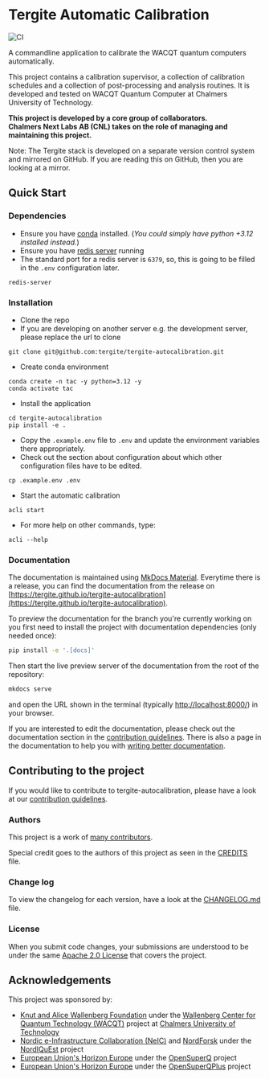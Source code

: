 # Tergite Automatic Calibration

![CI](https://github.com/tergite/tergite-autocalibration/actions/workflows/ci.yml/badge.svg)

A commandline application to calibrate the WACQT quantum computers automatically.  

This project contains a calibration supervisor, a collection of calibration schedules and a collection of
post-processing and analysis routines.
It is developed and tested on WACQT Quantum Computer at Chalmers University of Technology.

**This project is developed by a core group of collaborators.**    
**Chalmers Next Labs AB (CNL) takes on the role of managing and maintaining this project.**

Note: The Tergite stack is developed on a separate version control system and mirrored on GitHub.
If you are reading this on GitHub, then you are looking at a mirror. 



## Quick Start

### Dependencies

- Ensure you have [conda](https://docs.anaconda.com/free/miniconda/index.html) installed.
  (_You could simply have python +3.12 installed instead._)
- Ensure you have [redis server](https://redis.io/) running
- The standard port for a redis server is `6379`, so, this is going to be filled in the `.env` configuration later.

```shell
redis-server
```

### Installation

- Clone the repo
- If you are developing on another server e.g. the development server, please replace the url to clone

```shell
git clone git@github.com:tergite/tergite-autocalibration.git
```

- Create conda environment

```shell
conda create -n tac -y python=3.12 -y
conda activate tac
```

- Install the application

```shell
cd tergite-autocalibration
pip install -e .
```

- Copy the `.example.env` file to `.env` and 
  update the environment variables there appropriately.
- Check out the section about configuration about which other configuration files have to be edited.

```shell
cp .example.env .env
```

- Start the automatic calibration

```shell
acli start
```

- For more help on other commands, type:

```shell
acli --help
```

### Documentation

The documentation is maintained using [MkDocs Material](https://squidfunk.github.io/mkdocs-material/). Everytime there is a release, you can find the
documentation from the release
on [https://tergite.github.io/tergite-autocalibration](https://tergite.github.io/tergite-autocalibration).

To preview the documentation for the branch you're currently working on you first need to install the project with documentation dependencies (only needed once):

```bash
pip install -e '.[docs]'
```
Then start the live preview server of the documentation from the root of the repository:

```bash
mkdocs serve
```

and open the URL shown in the terminal (typically [http://localhost:8000/](http://localhost:8000/)) in your browser.

If you are interested to edit the documentation, please check out the documentation section in
the [contribution guidelines](CONTRIBUTING.md#documentation). There is also a page in the documentation to help you
with [writing better documentation](./docs/developer-guide/writing_documentation.html).

## Contributing to the project

If you would like to contribute to tergite-autocalibration, please have a look at our
[contribution guidelines](./CONTRIBUTING.md).

### Authors

This project is a work of
[many contributors](https://github.com/tergite/tergite-autocalibration/graphs/contributors).

Special credit goes to the authors of this project as seen in the [CREDITS](./CREDITS.md) file.

### Change log

To view the changelog for each version, have a look at
the [CHANGELOG.md](./CHANGELOG.md) file.

### License

When you submit code changes, your submissions are understood to be under the
same [Apache 2.0 License](./LICENSE.txt) that covers the project.

## Acknowledgements

This project was sponsored by:

- [Knut and Alice Wallenberg Foundation](https://kaw.wallenberg.org/en) under
  the [Wallenberg Center for Quantum Technology (WACQT)](https://www.chalmers.se/en/centres/wacqt/) project
  at [Chalmers University of Technology](https://www.chalmers.se)
-   [Nordic e-Infrastructure Collaboration (NeIC)](https://neic.no) and [NordForsk](https://www.nordforsk.org/sv) under the [NordIQuEst](https://neic.no/nordiquest/) project
-   [European Union's Horizon Europe](https://research-and-innovation.ec.europa.eu/funding/funding-opportunities/funding-programmes-and-open-calls/horizon-europe_en) under the [OpenSuperQ](https://cordis.europa.eu/project/id/820363) project
-   [European Union's Horizon Europe](https://research-and-innovation.ec.europa.eu/funding/funding-opportunities/funding-programmes-and-open-calls/horizon-europe_en) under the [OpenSuperQPlus](https://opensuperqplus.eu/) project
 